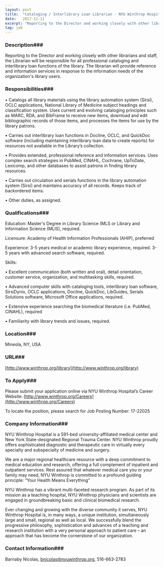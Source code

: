 ```yaml
---
layout: post
title:  "Cataloging / Interlibrary Loan Librarian - NYU Winthrop Hospital"
date:   2017-12-11
excerpt: "Reporting to the Director and working closely with other librarians and staff, the Librarian will be responsible for all professional cataloging and interlibrary loan functions of the library. The librarian will provide reference and information services in response to the information needs of the organization's library users."
tag: job
---
```


### Description###

Reporting to the Director and working closely with other librarians and staff, the Librarian will be responsible for all professional cataloging and interlibrary loan functions of the library. The librarian will provide reference and information services in response to the information needs of the organization's library users.


### Responsibilities###


• 	Catalogs all library materials using the library automation system (Sirsi), OCLC applications, National Library of Medicine subject headings and classification system. Uses current and evolving cataloging principles such as MARC, RDA, and BibFrame to receive new items, download and edit bibliographic records of those items, and processes the items for use by the library patrons.

• 	Carries out interlibrary loan functions in Docline, OCLC, and QuickDoc software (including maintaining interlibrary loan data to create reports) for resources not available in the Library’s collection.

• 	Provides extended, professional reference and information services. Uses complex search strategies in PubMed, CINAHL, Cochrane, UpToDate, Lexicomp, and other databases to assist patrons in finding library resources.

• 	Carries out circulation and serials functions in the library automation system (Sirsi) and maintains accuracy of all records. Keeps track of backordered items.

• 	Other duties, as assigned.


### Qualifications###

Education: Master's Degree in Library Science (MLS or Library and Information Science (MLIS), required. 

Licensure: Academy of Health Information Professionals (AHIP), preferred 

Experience: 3-5 years medical or academic library experience, required. 
       3-5 years with advanced search software, required.

Skills: 

• 	Excellent communication (both written and oral), detail orientation, customer service, organization, and multitasking skills, required.

• 	Advanced computer skills with cataloging tools, interlibrary loan software, SirsiDynix, OCLC applications, Docline, QuickDoc, LibGuides, Serials Solutions software, Microsoft Office applications, required.

• 	Extensive experience searching the biomedical literature (i.e. PubMed, CINAHL), required

• 	Familiarity with library trends and issues, required. 




### Location###

Mineola, NY, USA


### URL###

[http://www.winthrop.org/library](http://www.winthrop.org/library)

### To Apply###

Please submit your application online via NYU Winthrop Hospital’s Career Website: [http://www.winthrop.org/Careers](http://www.winthrop.org/Careers) 

To locate the position, please search for Job Posting Number: 17-22025


### Company Information###

NYU Winthrop Hospital is a 591-bed university-affiliated medical center and New York State-designated Regional Trauma Center. NYU Winthrop proudly offers sophisticated diagnostic and therapeutic care in virtually every specialty and subspecialty of medicine and surgery.

We are a major regional healthcare resource with a deep commitment to medical education and research, offering a full complement of inpatient and outpatient services. Rest assured that whatever medical care you or your family may need, NYU Winthrop is committed to a profound guiding principle: “Your Health Means Everything”

NYU Winthrop has a vibrant multi-faceted research program. As part of its mission as a teaching hospital, NYU Winthrop physicians and scientists are engaged in groundbreaking basic and clinical biomedical research.

Ever changing and growing with the diverse community it serves, NYU Winthrop Hospital is, in many ways, a unique institution, simultaneously large and small, regional as well as local. We successfully blend the progressive philosophy, sophistication and advances of a teaching and research institution with a very personal approach to patient care – an approach that has become the cornerstone of our organization.


### Contact Information###

Barnaby Nicolas, bnicolas@nyuwinthrop.org, 516-663-2783

